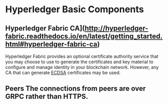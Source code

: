# Hyperledger Basic Components

## Hyperledger Fabric CA](http://hyperledger-fabric.readthedocs.io/en/latest/getting_started.html#hyperledger-fabric-ca)
Hyperledger Fabric provides an optional certificate authority service that you may choose to use to generate the certificates and key material to configure and manage identity in your blockchain network. However, any CA that can generate [ECDSA](https://en.wikipedia.org/wiki/Elliptic_Curve_Digital_Signature_Algorithm) certificates may be used.

## Peers The connections from peers are over GRPC rather than HTTPS. 
